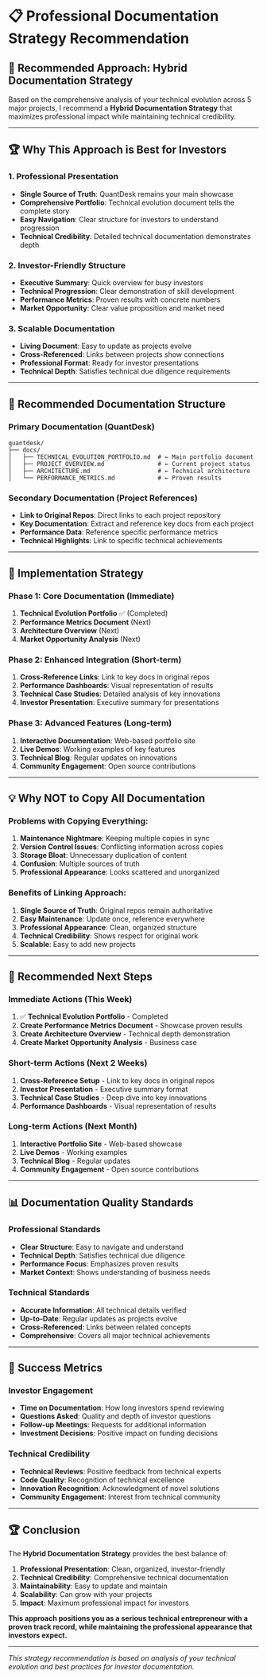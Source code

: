# 📋 Professional Documentation Strategy Recommendation

## 🎯 **Recommended Approach: Hybrid Documentation Strategy**

Based on the comprehensive analysis of your technical evolution across 5 major projects, I recommend a **Hybrid Documentation Strategy** that maximizes professional impact while maintaining technical credibility.

---

## 🏆 **Why This Approach is Best for Investors**

### **1. Professional Presentation**
- **Single Source of Truth**: QuantDesk remains your main showcase
- **Comprehensive Portfolio**: Technical evolution document tells the complete story
- **Easy Navigation**: Clear structure for investors to understand progression
- **Technical Credibility**: Detailed technical documentation demonstrates depth

### **2. Investor-Friendly Structure**
- **Executive Summary**: Quick overview for busy investors
- **Technical Progression**: Clear demonstration of skill development
- **Performance Metrics**: Proven results with concrete numbers
- **Market Opportunity**: Clear value proposition and market need

### **3. Scalable Documentation**
- **Living Document**: Easy to update as projects evolve
- **Cross-Referenced**: Links between projects show connections
- **Professional Format**: Ready for investor presentations
- **Technical Depth**: Satisfies technical due diligence requirements

---

## 📁 **Recommended Documentation Structure**

### **Primary Documentation (QuantDesk)**
```
quantdesk/
├── docs/
│   ├── TECHNICAL_EVOLUTION_PORTFOLIO.md  # ← Main portfolio document
│   ├── PROJECT_OVERVIEW.md               # ← Current project status
│   ├── ARCHITECTURE.md                   # ← Technical architecture
│   └── PERFORMANCE_METRICS.md            # ← Proven results
```

### **Secondary Documentation (Project References)**
- **Link to Original Repos**: Direct links to each project repository
- **Key Documentation**: Extract and reference key docs from each project
- **Performance Data**: Reference specific performance metrics
- **Technical Highlights**: Link to specific technical achievements

---

## 🎯 **Implementation Strategy**

### **Phase 1: Core Documentation (Immediate)**
1. **Technical Evolution Portfolio** ✅ (Completed)
2. **Performance Metrics Document** (Next)
3. **Architecture Overview** (Next)
4. **Market Opportunity Analysis** (Next)

### **Phase 2: Enhanced Integration (Short-term)**
1. **Cross-Reference Links**: Link to key docs in original repos
2. **Performance Dashboards**: Visual representation of results
3. **Technical Case Studies**: Detailed analysis of key innovations
4. **Investor Presentation**: Executive summary for presentations

### **Phase 3: Advanced Features (Long-term)**
1. **Interactive Documentation**: Web-based portfolio site
2. **Live Demos**: Working examples of key features
3. **Technical Blog**: Regular updates on innovations
4. **Community Engagement**: Open source contributions

---

## 💡 **Why NOT to Copy All Documentation**

### **Problems with Copying Everything:**
1. **Maintenance Nightmare**: Keeping multiple copies in sync
2. **Version Control Issues**: Conflicting information across copies
3. **Storage Bloat**: Unnecessary duplication of content
4. **Confusion**: Multiple sources of truth
5. **Professional Appearance**: Looks scattered and unorganized

### **Benefits of Linking Approach:**
1. **Single Source of Truth**: Original repos remain authoritative
2. **Easy Maintenance**: Update once, reference everywhere
3. **Professional Appearance**: Clean, organized structure
4. **Technical Credibility**: Shows respect for original work
5. **Scalable**: Easy to add new projects

---

## 🚀 **Recommended Next Steps**

### **Immediate Actions (This Week)**
1. ✅ **Technical Evolution Portfolio** - Completed
2. **Create Performance Metrics Document** - Showcase proven results
3. **Create Architecture Overview** - Technical depth demonstration
4. **Create Market Opportunity Analysis** - Business case

### **Short-term Actions (Next 2 Weeks)**
1. **Cross-Reference Setup** - Link to key docs in original repos
2. **Investor Presentation** - Executive summary format
3. **Technical Case Studies** - Deep dive into key innovations
4. **Performance Dashboards** - Visual representation of results

### **Long-term Actions (Next Month)**
1. **Interactive Portfolio Site** - Web-based showcase
2. **Live Demos** - Working examples
3. **Technical Blog** - Regular updates
4. **Community Engagement** - Open source contributions

---

## 📊 **Documentation Quality Standards**

### **Professional Standards**
- **Clear Structure**: Easy to navigate and understand
- **Technical Depth**: Satisfies technical due diligence
- **Performance Focus**: Emphasizes proven results
- **Market Context**: Shows understanding of business needs

### **Technical Standards**
- **Accurate Information**: All technical details verified
- **Up-to-Date**: Regular updates as projects evolve
- **Cross-Referenced**: Links between related concepts
- **Comprehensive**: Covers all major technical achievements

---

## 🎯 **Success Metrics**

### **Investor Engagement**
- **Time on Documentation**: How long investors spend reviewing
- **Questions Asked**: Quality and depth of investor questions
- **Follow-up Meetings**: Requests for additional information
- **Investment Decisions**: Positive impact on funding decisions

### **Technical Credibility**
- **Technical Reviews**: Positive feedback from technical experts
- **Code Quality**: Recognition of technical excellence
- **Innovation Recognition**: Acknowledgment of novel solutions
- **Community Engagement**: Interest from technical community

---

## 🏆 **Conclusion**

The **Hybrid Documentation Strategy** provides the best balance of:

1. **Professional Presentation**: Clean, organized, investor-friendly
2. **Technical Credibility**: Comprehensive technical documentation
3. **Maintainability**: Easy to update and maintain
4. **Scalability**: Can grow with your projects
5. **Impact**: Maximum professional impact for investors

**This approach positions you as a serious technical entrepreneur with a proven track record, while maintaining the professional appearance that investors expect.**

---

*This strategy recommendation is based on analysis of your technical evolution and best practices for investor documentation.*
